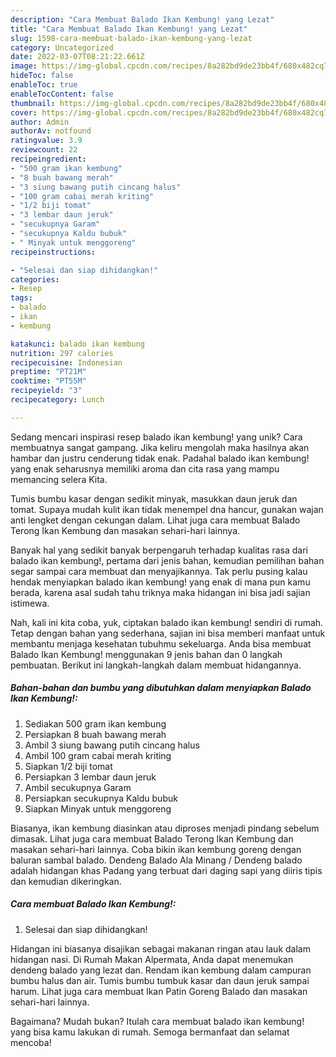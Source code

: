 ```yaml
---
description: "Cara Membuat Balado Ikan Kembung! yang Lezat"
title: "Cara Membuat Balado Ikan Kembung! yang Lezat"
slug: 1598-cara-membuat-balado-ikan-kembung-yang-lezat
category: Uncategorized
date: 2022-03-07T08:21:22.661Z
image: https://img-global.cpcdn.com/recipes/8a282bd9de23bb4f/680x482cq70/balado-ikan-kembung-foto-resep-utama.jpg
hideToc: false
enableToc: true
enableTocContent: false
thumbnail: https://img-global.cpcdn.com/recipes/8a282bd9de23bb4f/680x482cq70/balado-ikan-kembung-foto-resep-utama.jpg
cover: https://img-global.cpcdn.com/recipes/8a282bd9de23bb4f/680x482cq70/balado-ikan-kembung-foto-resep-utama.jpg
author: Admin
authorAv: notfound
ratingvalue: 3.9
reviewcount: 22
recipeingredient:
- "500 gram ikan kembung"
- "8 buah bawang merah"
- "3 siung bawang putih cincang halus"
- "100 gram cabai merah kriting"
- "1/2 biji tomat"
- "3 lembar daun jeruk"
- "secukupnya Garam"
- "secukupnya Kaldu bubuk"
- " Minyak untuk menggoreng"
recipeinstructions:

- "Selesai dan siap dihidangkan!"
categories:
- Resep
tags:
- balado
- ikan
- kembung

katakunci: balado ikan kembung 
nutrition: 297 calories
recipecuisine: Indonesian
preptime: "PT21M"
cooktime: "PT55M"
recipeyield: "3"
recipecategory: Lunch

---
```





Sedang mencari inspirasi resep balado ikan kembung! yang unik? Cara membuatnya sangat gampang. Jika keliru mengolah maka hasilnya akan hambar dan justru cenderung tidak enak. Padahal balado ikan kembung! yang enak seharusnya memiliki aroma dan cita rasa yang mampu memancing selera Kita.





Tumis bumbu kasar dengan sedikit minyak, masukkan daun jeruk dan tomat. Supaya mudah kulit ikan tidak menempel dna hancur, gunakan wajan anti lengket dengan cekungan dalam. Lihat juga cara membuat Balado Terong Ikan Kembung dan masakan sehari-hari lainnya.

Banyak hal yang sedikit banyak berpengaruh terhadap kualitas rasa dari balado ikan kembung!, pertama dari jenis bahan, kemudian pemilihan bahan segar sampai cara membuat dan menyajikannya. Tak perlu pusing kalau hendak menyiapkan balado ikan kembung! yang enak di mana pun kamu berada, karena asal sudah tahu triknya maka hidangan ini bisa jadi sajian istimewa.






Nah, kali ini kita coba, yuk, ciptakan balado ikan kembung! sendiri di rumah. Tetap dengan bahan yang sederhana, sajian ini bisa memberi manfaat untuk membantu menjaga kesehatan tubuhmu sekeluarga. Anda bisa membuat Balado Ikan Kembung! menggunakan 9 jenis bahan dan 0 langkah pembuatan. Berikut ini langkah-langkah dalam membuat hidangannya.

<!--inarticleads1-->

##### Bahan-bahan dan bumbu yang dibutuhkan dalam menyiapkan Balado Ikan Kembung!:

1. Sediakan 500 gram ikan kembung
1. Persiapkan 8 buah bawang merah
1. Ambil 3 siung bawang putih cincang halus
1. Ambil 100 gram cabai merah kriting
1. Siapkan 1/2 biji tomat
1. Persiapkan 3 lembar daun jeruk
1. Ambil secukupnya Garam
1. Persiapkan secukupnya Kaldu bubuk
1. Siapkan  Minyak untuk menggoreng


Biasanya, ikan kembung diasinkan atau diproses menjadi pindang sebelum dimasak. Lihat juga cara membuat Balado Terong Ikan Kembung dan masakan sehari-hari lainnya. Coba bikin ikan kembung goreng dengan baluran sambal balado. Dendeng Balado Ala Minang / Dendeng balado adalah hidangan khas Padang yang terbuat dari daging sapi yang diiris tipis dan kemudian dikeringkan. 

<!--inarticleads2-->

##### Cara membuat Balado Ikan Kembung!:


1. Selesai dan siap dihidangkan!

Hidangan ini biasanya disajikan sebagai makanan ringan atau lauk dalam hidangan nasi. Di Rumah Makan Alpermata, Anda dapat menemukan dendeng balado yang lezat dan. Rendam ikan kembung dalam campuran bumbu halus dan air. Tumis bumbu tumbuk kasar dan daun jeruk sampai harum. Lihat juga cara membuat Ikan Patin Goreng Balado dan masakan sehari-hari lainnya. 

Bagaimana? Mudah bukan? Itulah cara membuat balado ikan kembung! yang bisa kamu lakukan di rumah. Semoga bermanfaat dan selamat mencoba!
